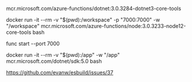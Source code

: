  mcr.microsoft.com/azure-functions/dotnet:3.0.3284-dotnet3-core-tools

 docker run -it --rm -v "$(pwd):/workspace" -p "7000:7000"  -w "/workspace" mcr.microsoft.com/azure-functions/node:3.0.3233-node12-core-tools bash

 func start --port 7000

 docker run -it --rm -v "$(pwd):/app" -w "/app" mcr.microsoft.com/dotnet/sdk:5.0 bash

 https://github.com/evanw/esbuild/issues/37